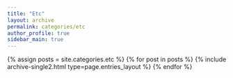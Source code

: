 ```yaml
---
title: "Etc"
layout: archive
permalink: categories/etc
author_profile: true
sidebar_main: true
---
```

{% assign posts = site.categories.etc %}
{% for post in posts %} {% include archive-single2.html type=page.entries_layout %} {% endfor %}
